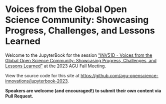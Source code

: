 # Voices from the Global Open Science Community: Showcasing Progress, Challenges, and Lessons Learned

Welcome to the JupyterBook for the session ["INV51D - Voices from the Global Open Science Community: Showcasing Progress, Challenges, and Lessons Learned"](https://agu.confex.com/agu/fm23/meetingapp.cgi/Person/65539) at the 2023 AGU Fall Meeting. 

View the source code for this site at https://github.com/agu-openscience-innovations/jupyterbook-2023. 

**Speakers are welcome (and encouraged!) to submit their own content via Pull Request.**

```{tableofcontents}
```
